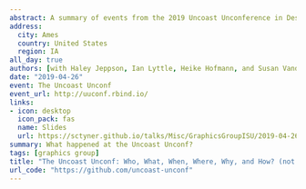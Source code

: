 ```yaml
---
abstract: A summary of events from the 2019 Uncoast Unconference in Des Moines, Iowa presented by the co-organizers.
address:
  city: Ames
  country: United States
  region: IA
all_day: true
authors: [with Haley Jeppson, Ian Lyttle, Heike Hofmann, and Susan Vanderplas]
date: "2019-04-26"
event: The Uncoast Unconf
event_url: http://uuconf.rbind.io/
links:
- icon: desktop
  icon_pack: fas
  name: Slides
  url: https://sctyner.github.io/talks/Misc/GraphicsGroupISU/2019-04-26
summary: What happened at the Uncoast Unconf?
tags: [graphics group]
title: "The Uncoast Unconf: Who, What, When, Where, Why, and How? (not necessarily in that order)"
url_code: "https://github.com/uncoast-unconf"
---
```


